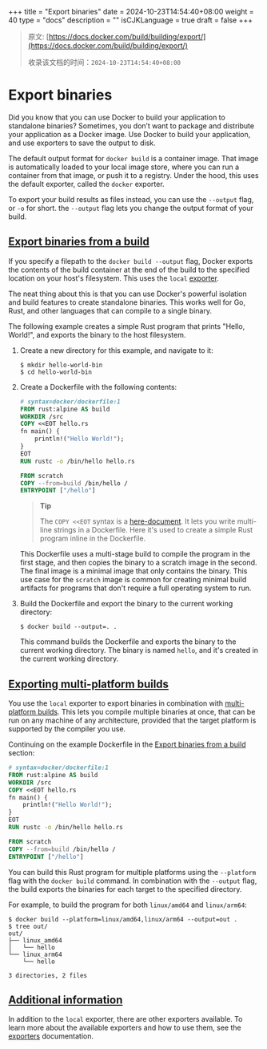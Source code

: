 +++
title = "Export binaries"
date = 2024-10-23T14:54:40+08:00
weight = 40
type = "docs"
description = ""
isCJKLanguage = true
draft = false
+++

> 原文: [https://docs.docker.com/build/building/export/](https://docs.docker.com/build/building/export/)
>
> 收录该文档的时间：`2024-10-23T14:54:40+08:00`

# Export binaries

Did you know that you can use Docker to build your application to standalone binaries? Sometimes, you don’t want to package and distribute your application as a Docker image. Use Docker to build your application, and use exporters to save the output to disk.

The default output format for `docker build` is a container image. That image is automatically loaded to your local image store, where you can run a container from that image, or push it to a registry. Under the hood, this uses the default exporter, called the `docker` exporter.

To export your build results as files instead, you can use the `--output` flag, or `-o` for short. the `--output` flag lets you change the output format of your build.

## [Export binaries from a build](https://docs.docker.com/build/building/export/#export-binaries-from-a-build)

If you specify a filepath to the `docker build --output` flag, Docker exports the contents of the build container at the end of the build to the specified location on your host's filesystem. This uses the `local` [exporter](https://docs.docker.com/build/exporters/local-tar/).

The neat thing about this is that you can use Docker's powerful isolation and build features to create standalone binaries. This works well for Go, Rust, and other languages that can compile to a single binary.

The following example creates a simple Rust program that prints "Hello, World!", and exports the binary to the host filesystem.

1. Create a new directory for this example, and navigate to it:

   

   ```console
   $ mkdir hello-world-bin
   $ cd hello-world-bin
   ```

2. Create a Dockerfile with the following contents:

   

   ```Dockerfile
   # syntax=docker/dockerfile:1
   FROM rust:alpine AS build
   WORKDIR /src
   COPY <<EOT hello.rs
   fn main() {
       println!("Hello World!");
   }
   EOT
   RUN rustc -o /bin/hello hello.rs
   
   FROM scratch
   COPY --from=build /bin/hello /
   ENTRYPOINT ["/hello"]
   ```

   > **Tip**
   >
   > The `COPY <<EOT` syntax is a [here-document](https://docs.docker.com/reference/dockerfile/#here-documents). It lets you write multi-line strings in a Dockerfile. Here it's used to create a simple Rust program inline in the Dockerfile.

   This Dockerfile uses a multi-stage build to compile the program in the first stage, and then copies the binary to a scratch image in the second. The final image is a minimal image that only contains the binary. This use case for the `scratch` image is common for creating minimal build artifacts for programs that don't require a full operating system to run.

3. Build the Dockerfile and export the binary to the current working directory:

   

   ```console
   $ docker build --output=. .
   ```

   This command builds the Dockerfile and exports the binary to the current working directory. The binary is named `hello`, and it's created in the current working directory.

## [Exporting multi-platform builds](https://docs.docker.com/build/building/export/#exporting-multi-platform-builds)

You use the `local` exporter to export binaries in combination with [multi-platform builds](https://docs.docker.com/build/building/multi-platform/). This lets you compile multiple binaries at once, that can be run on any machine of any architecture, provided that the target platform is supported by the compiler you use.

Continuing on the example Dockerfile in the [Export binaries from a build](https://docs.docker.com/build/building/export/#export-binaries-from-a-build) section:



```dockerfile
# syntax=docker/dockerfile:1
FROM rust:alpine AS build
WORKDIR /src
COPY <<EOT hello.rs
fn main() {
    println!("Hello World!");
}
EOT
RUN rustc -o /bin/hello hello.rs

FROM scratch
COPY --from=build /bin/hello /
ENTRYPOINT ["/hello"]
```

You can build this Rust program for multiple platforms using the `--platform` flag with the `docker build` command. In combination with the `--output` flag, the build exports the binaries for each target to the specified directory.

For example, to build the program for both `linux/amd64` and `linux/arm64`:



```console
$ docker build --platform=linux/amd64,linux/arm64 --output=out .
$ tree out/
out/
├── linux_amd64
│   └── hello
└── linux_arm64
    └── hello

3 directories, 2 files
```

## [Additional information](https://docs.docker.com/build/building/export/#additional-information)

In addition to the `local` exporter, there are other exporters available. To learn more about the available exporters and how to use them, see the [exporters](https://docs.docker.com/build/exporters/) documentation.
